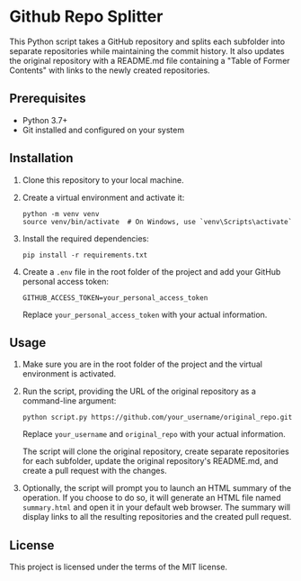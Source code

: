 # Github Repo Splitter

This Python script takes a GitHub repository and splits each subfolder into separate repositories while maintaining the commit history. It also updates the original repository with a README.md file containing a "Table of Former Contents" with links to the newly created repositories.

## Prerequisites

- Python 3.7+
- Git installed and configured on your system

## Installation

1. Clone this repository to your local machine.

2. Create a virtual environment and activate it:

   ```
   python -m venv venv
   source venv/bin/activate  # On Windows, use `venv\Scripts\activate`
   ```

3. Install the required dependencies:

   ```
   pip install -r requirements.txt
   ```

4. Create a `.env` file in the root folder of the project and add your GitHub personal access token:

   ```
   GITHUB_ACCESS_TOKEN=your_personal_access_token
   ```

   Replace `your_personal_access_token` with your actual information.

## Usage

1. Make sure you are in the root folder of the project and the virtual environment is activated.

2. Run the script, providing the URL of the original repository as a command-line argument:

   ```
   python script.py https://github.com/your_username/original_repo.git
   ```

   Replace `your_username` and `original_repo` with your actual information.

   The script will clone the original repository, create separate repositories for each subfolder, update the original repository's README.md, and create a pull request with the changes.

3. Optionally, the script will prompt you to launch an HTML summary of the operation. If you choose to do so, it will generate an HTML file named `summary.html` and open it in your default web browser. The summary will display links to all the resulting repositories and the created pull request.

## License

This project is licensed under the terms of the MIT license.
